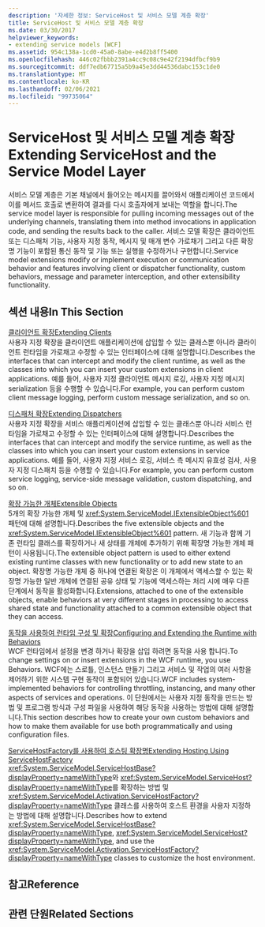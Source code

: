 ```yaml
---
description: '자세한 정보: ServiceHost 및 서비스 모델 계층 확장'
title: ServiceHost 및 서비스 모델 계층 확장
ms.date: 03/30/2017
helpviewer_keywords:
- extending service models [WCF]
ms.assetid: 954c138a-1cd0-45a0-8abe-e4d2b8ff5400
ms.openlocfilehash: 446c02fbbb2391a4cc9c08c9e42f2194dfbcf9b9
ms.sourcegitcommit: ddf7edb67715a5b9a45e3dd44536dabc153c1de0
ms.translationtype: MT
ms.contentlocale: ko-KR
ms.lasthandoff: 02/06/2021
ms.locfileid: "99735064"
---
```

# <a name="extending-servicehost-and-the-service-model-layer"></a><span data-ttu-id="d1425-103">ServiceHost 및 서비스 모델 계층 확장</span><span class="sxs-lookup"><span data-stu-id="d1425-103">Extending ServiceHost and the Service Model Layer</span></span>

<span data-ttu-id="d1425-104">서비스 모델 계층은 기본 채널에서 들어오는 메시지를 끌어와서 애플리케이션 코드에서 이를 메서드 호출로 변환하여 결과를 다시 호출자에게 보내는 역할을 합니다.</span><span class="sxs-lookup"><span data-stu-id="d1425-104">The service model layer is responsible for pulling incoming messages out of the underlying channels, translating them into method invocations in application code, and sending the results back to the caller.</span></span> <span data-ttu-id="d1425-105">서비스 모델 확장은 클라이언트 또는 디스패처 기능, 사용자 지정 동작, 메시지 및 매개 변수 가로채기 그리고 다른 확장명 기능이 포함된 통신 동작 및 기능 또는 실행을 수정하거나 구현합니다.</span><span class="sxs-lookup"><span data-stu-id="d1425-105">Service model extensions modify or implement execution or communication behavior and features involving client or dispatcher functionality, custom behaviors, message and parameter interception, and other extensibility functionality.</span></span>  
  
## <a name="in-this-section"></a><span data-ttu-id="d1425-106">섹션 내용</span><span class="sxs-lookup"><span data-stu-id="d1425-106">In This Section</span></span>  

 [<span data-ttu-id="d1425-107">클라이언트 확장</span><span class="sxs-lookup"><span data-stu-id="d1425-107">Extending Clients</span></span>](extending-clients.md)  
 <span data-ttu-id="d1425-108">사용자 지정 확장을 클라이언트 애플리케이션에 삽입할 수 있는 클래스뿐 아니라 클라이언트 런타임을 가로채고 수정할 수 있는 인터페이스에 대해 설명합니다.</span><span class="sxs-lookup"><span data-stu-id="d1425-108">Describes the interfaces that can intercept and modify the client runtime, as well as the classes into which you can insert your custom extensions in client applications.</span></span> <span data-ttu-id="d1425-109">예를 들어, 사용자 지정 클라이언트 메시지 로깅, 사용자 지정 메시지 serialization 등을 수행할 수 있습니다.</span><span class="sxs-lookup"><span data-stu-id="d1425-109">For example, you can perform custom client message logging, perform custom message serialization, and so on.</span></span>  
  
 [<span data-ttu-id="d1425-110">디스패처 확장</span><span class="sxs-lookup"><span data-stu-id="d1425-110">Extending Dispatchers</span></span>](extending-dispatchers.md)  
 <span data-ttu-id="d1425-111">사용자 지정 확장을 서비스 애플리케이션에 삽입할 수 있는 클래스뿐 아니라 서비스 런타임을 가로채고 수정할 수 있는 인터페이스에 대해 설명합니다.</span><span class="sxs-lookup"><span data-stu-id="d1425-111">Describes the interfaces that can intercept and modify the service runtime, as well as the classes into which you can insert your custom extensions in service applications.</span></span> <span data-ttu-id="d1425-112">예를 들어, 사용자 지정 서비스 로깅, 서비스 측 메시지 유효성 검사, 사용자 지정 디스패치 등을 수행할 수 있습니다.</span><span class="sxs-lookup"><span data-stu-id="d1425-112">For example, you can perform custom service logging, service-side message validation, custom dispatching, and so on.</span></span>  
  
 [<span data-ttu-id="d1425-113">확장 가능한 개체</span><span class="sxs-lookup"><span data-stu-id="d1425-113">Extensible Objects</span></span>](extensible-objects.md)  
 <span data-ttu-id="d1425-114">5개의 확장 가능한 개체 및 <xref:System.ServiceModel.IExtensibleObject%601> 패턴에 대해 설명합니다.</span><span class="sxs-lookup"><span data-stu-id="d1425-114">Describes the five extensible objects and the <xref:System.ServiceModel.IExtensibleObject%601> pattern.</span></span> <span data-ttu-id="d1425-115">새 기능과 함께 기존 런타임 클래스를 확장하거나 새 상태를 개체에 추가하기 위해 확장명 가능한 개체 패턴이 사용됩니다.</span><span class="sxs-lookup"><span data-stu-id="d1425-115">The extensible object pattern is used to either extend existing runtime classes with new functionality or to add new state to an object.</span></span> <span data-ttu-id="d1425-116">확장명 가능한 개체 중 하나에 연결된 확장은 이 개체에서 액세스할 수 있는 확장명 가능한 일반 개체에 연결된 공유 상태 및 기능에 액세스하는 처리 시에 매우 다른 단계에서 동작을 활성화합니다.</span><span class="sxs-lookup"><span data-stu-id="d1425-116">Extensions, attached to one of the extensible objects, enable behaviors at very different stages in processing to access shared state and functionality attached to a common extensible object that they can access.</span></span>  
  
 [<span data-ttu-id="d1425-117">동작을 사용하여 런타임 구성 및 확장</span><span class="sxs-lookup"><span data-stu-id="d1425-117">Configuring and Extending the Runtime with Behaviors</span></span>](configuring-and-extending-the-runtime-with-behaviors.md)  
 <span data-ttu-id="d1425-118">WCF 런타임에서 설정을 변경 하거나 확장을 삽입 하려면 동작을 사용 합니다.</span><span class="sxs-lookup"><span data-stu-id="d1425-118">To change settings on or insert extensions in the WCF runtime, you use Behaviors.</span></span> <span data-ttu-id="d1425-119">WCF에는 스로틀, 인스턴스 만들기 그리고 서비스 및 작업의 여러 사항을 제어하기 위한 시스템 구현 동작이 포함되어 있습니다.</span><span class="sxs-lookup"><span data-stu-id="d1425-119">WCF includes system-implemented behaviors for controlling throttling, instancing, and many other aspects of services and operations.</span></span> <span data-ttu-id="d1425-120">이 단원에서는 사용자 지정 동작을 만드는 방법 및 프로그램 방식과 구성 파일을 사용하여 해당 동작을 사용하는 방법에 대해 설명합니다.</span><span class="sxs-lookup"><span data-stu-id="d1425-120">This section describes how to create your own custom behaviors and how to make them available for use both programmatically and using configuration files.</span></span>  
  
 [<span data-ttu-id="d1425-121">ServiceHostFactory를 사용하여 호스팅 확장명</span><span class="sxs-lookup"><span data-stu-id="d1425-121">Extending Hosting Using ServiceHostFactory</span></span>](extending-hosting-using-servicehostfactory.md)  
 <span data-ttu-id="d1425-122"><xref:System.ServiceModel.ServiceHostBase?displayProperty=nameWithType>와 <xref:System.ServiceModel.ServiceHost?displayProperty=nameWithType>를 확장하는 방법 및 <xref:System.ServiceModel.Activation.ServiceHostFactory?displayProperty=nameWithType> 클래스를 사용하여 호스트 환경을 사용자 지정하는 방법에 대해 설명합니다.</span><span class="sxs-lookup"><span data-stu-id="d1425-122">Describes how to extend <xref:System.ServiceModel.ServiceHostBase?displayProperty=nameWithType>, <xref:System.ServiceModel.ServiceHost?displayProperty=nameWithType>, and use the <xref:System.ServiceModel.Activation.ServiceHostFactory?displayProperty=nameWithType> classes to customize the host environment.</span></span>  
  
## <a name="reference"></a><span data-ttu-id="d1425-123">참고</span><span class="sxs-lookup"><span data-stu-id="d1425-123">Reference</span></span>  
  
## <a name="related-sections"></a><span data-ttu-id="d1425-124">관련 단원</span><span class="sxs-lookup"><span data-stu-id="d1425-124">Related Sections</span></span>
